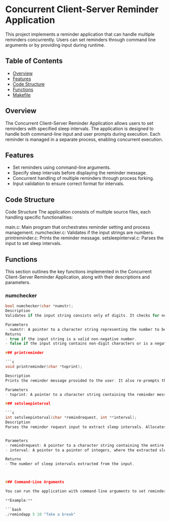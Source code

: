 # Concurrent Client-Server Reminder Application

This project implements a reminder application that can handle multiple reminders concurrently. Users can set reminders through command line arguments or by providing input during runtime.

## Table of Contents
- [Overview](#overview)
- [Features](#features)
- [Code Structure](#code-structure)
- [Functions](#functions)
- [Makefile](#makefile)

## Overview

The Concurrent Client-Server Reminder Application allows users to set reminders with specified sleep intervals. The application is designed to handle both command-line input and user prompts during execution. Each reminder is managed in a separate process, enabling concurrent execution.

## Features

- Set reminders using command-line arguments.
- Specify sleep intervals before displaying the reminder message.
- Concurrent handling of multiple reminders through process forking.
- Input validation to ensure correct format for intervals.

## Code Structure
Code Structure
The application consists of multiple source files, each handling specific functionalities:

main.c: Main program that orchestrates reminder setting and process management.
numchecker.c: Validates if the input strings are numbers.
printreminder.c: Prints the reminder message.
setsleepinterval.c: Parses the input to set sleep intervals.

## Functions
This section outlines the key functions implemented in the Concurrent Client-Server Reminder Application, along with their descriptions and parameters.

### numchecker

```c
bool numchecker(char *numstr);
Description
Validates if the input string consists only of digits. It checks for negative numbers and returns false if any character is not a digit.

Parameters
- numstr: A pointer to a character string representing the number to be validated.
Returns
- true if the input string is a valid non-negative number.
- false if the input string contains non-digit characters or is a negative number.

### printreminder

```c
void printreminder(char *toprint);

Description
Prints the reminder message provided to the user. It also re-prompts the user for further input.

Parameters
- toprint: A pointer to a character string containing the reminder message to be printed.

### setsleepinterval

```c
int setsleepinterval(char *remindrequest, int **interval);
Description
Parses the reminder request input to extract sleep intervals. Allocates memory for the intervals and populates it based on the parsed input.


Parameters
- remindrequest: A pointer to a character string containing the entire reminder request input.
- interval: A pointer to a pointer of integers, where the extracted sleep intervals will be stored.

Returns
- The number of sleep intervals extracted from the input.



### Command-Line Arguments

You can run the application with command-line arguments to set reminders directly. The first argument should be one or more sleep intervals followed by the reminder message. 

**Example:**

```bash
./remindapp 5 10 "Take a break"
